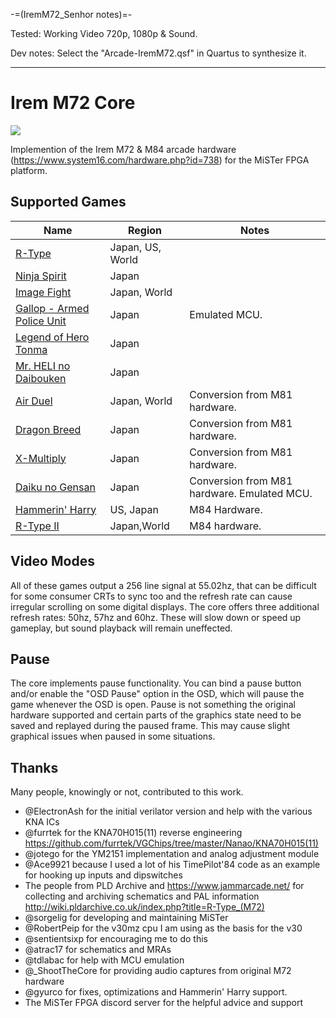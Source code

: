 -=(IremM72_Senhor notes)=-

Tested: Working Video 720p, 1080p & Sound.

Dev notes: Select the "Arcade-IremM72.qsf" in Quartus to synthesize it.
___
# Irem M72 Core

![](docs/header_small.png)

Implemention of the Irem M72 & M84 arcade hardware (https://www.system16.com/hardware.php?id=738) for the MiSTer FPGA platform.

## Supported Games

|Name|Region|Notes|
|---|---|---|
|[R-Type](https://en.wikipedia.org/wiki/R-Type)|Japan, US, World||
|[Ninja Spirit](https://en.wikipedia.org/wiki/Ninja_Spirit)|Japan||
|[Image Fight](https://en.wikipedia.org/wiki/Image_Fight)|Japan, World||
|[Gallop - Armed Police Unit](https://en.wikipedia.org/wiki/Armed_Police_Unit_Gallop)|Japan|Emulated MCU.|
|[Legend of Hero Tonma](https://en.wikipedia.org/wiki/Legend_of_Hero_Tonma)|Japan||
|[Mr. HELI no Daibouken](https://en.wikipedia.org/wiki/Mr._Heli)|Japan||
|[Air Duel](https://en.wikipedia.org/wiki/Air_Duel)|Japan, World|Conversion from M81 hardware.|
|[Dragon Breed](https://en.wikipedia.org/wiki/Dragon_Breed)|Japan|Conversion from M81 hardware.|
|[X-Multiply](https://en.wikipedia.org/wiki/X_Multiply)|Japan|Conversion from M81 hardware.|
|[Daiku no Gensan](https://en.wikipedia.org/wiki/Hammerin%27_Harry)|Japan|Conversion from M81 hardware. Emulated MCU.|
|[Hammerin' Harry](https://en.wikipedia.org/wiki/Hammerin%27_Harry)|US, Japan|M84 Hardware.|
|[R-Type II](https://en.wikipedia.org/wiki/R-Type_II)|Japan,World|M84 hardware.|

## Video Modes
All of these games output a 256 line signal at 55.02hz, that can be difficult for some consumer CRTs to sync too and the refresh rate can cause irregular scrolling on some digital displays. The core offers three additional refresh rates: 50hz, 57hz and 60hz. These will slow down or speed up gameplay, but sound playback will remain uneffected.

## Pause
The core implements pause functionality. You can bind a pause button and/or enable the "OSD Pause" option in the OSD, which will pause the game whenever the OSD is open. Pause is not something the original hardware supported and certain parts of the graphics state need to be saved and replayed during the paused frame. This may cause slight graphical issues when paused in some situations.

## Thanks
Many people, knowingly or not, contributed to this work.
- @ElectronAsh for the initial verilator version and help with the various KNA ICs
- @furrtek for the KNA70H015(11) reverse engineering https://github.com/furrtek/VGChips/tree/master/Nanao/KNA70H015(11)
- @jotego for the YM2151 implementation and analog adjustment module
- @Ace9921 because I used a lot of his TimePilot'84 code as an example for hooking up inputs and dipswitches
- The people from PLD Archive and https://www.jammarcade.net/ for collecting and archiving schematics and PAL information http://wiki.pldarchive.co.uk/index.php?title=R-Type_(M72)
- @sorgelig for developing and maintaining MiSTer
- @RobertPeip for the v30mz cpu I am using as the basis for the v30
- @sentientsixp for encouraging me to do this
- @atrac17 for schematics and MRAs
- @tdlabac for help with MCU emulation
- @_ShootTheCore for providing audio captures from original M72 hardware
- @gyurco for fixes, optimizations and Hammerin' Harry support.
- The MiSTer FPGA discord server for the helpful advice and support


